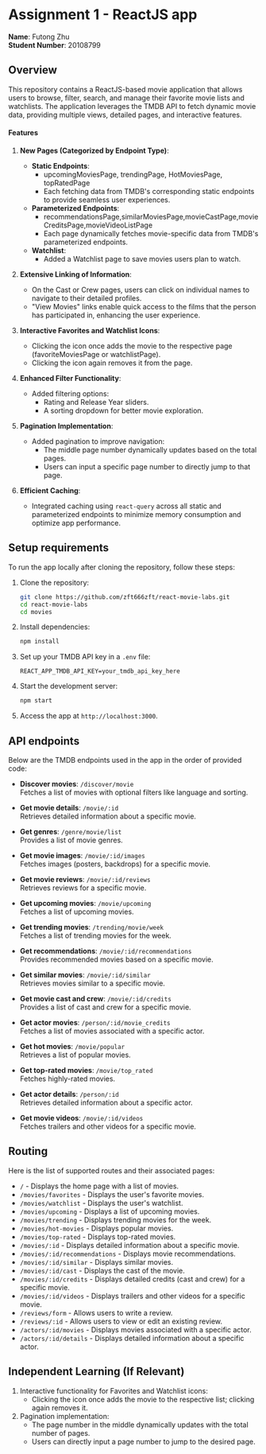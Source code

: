 # Assignment 1 - ReactJS app

**Name**: Futong Zhu  
**Student Number**: 20108799  

## Overview

This repository contains a ReactJS-based movie application that allows users to browse, filter, search, and manage their favorite movie lists and watchlists. The application leverages the TMDB API to fetch dynamic movie data, providing multiple views, detailed pages, and interactive features.

#### Features
1. **New Pages (Categorized by Endpoint Type)**:
   - **Static Endpoints**:
     - upcomingMoviesPage, trendingPage, HotMoviesPage, topRatedPage 
     - Each fetching data from TMDB's corresponding static endpoints to provide seamless user experiences.
   - **Parameterized Endpoints**: 
       - recommendationsPage,similarMoviesPage,movieCastPage,movieCreditsPage,movieVideoListPage
       - Each page dynamically fetches movie-specific data from TMDB's parameterized endpoints.
   - **Watchlist**:
     - Added a Watchlist page to save movies users plan to watch.
  
2. **Extensive Linking of Information**:
   - On the Cast or Crew pages, users can click on individual names to navigate to their detailed profiles.  
   - "View Movies" links enable quick access to the films that the person has participated in, enhancing the user experience.

3. **Interactive Favorites and Watchlist Icons**:
   - Clicking the icon once adds the movie to the respective page (favoriteMoviesPage or watchlistPage).
   - Clicking the icon again removes it from the page.

4. **Enhanced Filter Functionality**:
   - Added filtering options:
     - Rating and Release Year sliders.
     - A sorting dropdown for better movie exploration.

5. **Pagination Implementation**:
   - Added pagination to improve navigation:
     - The middle page number dynamically updates based on the total pages.
     - Users can input a specific page number to directly jump to that page.

6. **Efficient Caching**:
   - Integrated caching using `react-query` across all static and parameterized endpoints to minimize memory consumption and optimize app performance.


## Setup requirements

To run the app locally after cloning the repository, follow these steps:

1. Clone the repository:
   ```bash
   git clone https://github.com/zft666zft/react-movie-labs.git
   cd react-movie-labs
   cd movies
   ```

2. Install dependencies:
   ```bash
   npm install
   ```

3. Set up your TMDB API key in a `.env` file:
   ```env
   REACT_APP_TMDB_API_KEY=your_tmdb_api_key_here
   ```

4. Start the development server:
   ```bash
   npm start
   ```

5. Access the app at `http://localhost:3000`.

## API endpoints

Below are the TMDB endpoints used in the app in the order of  provided code:

+ **Discover movies**: `/discover/movie`  
  Fetches a list of movies with optional filters like language and sorting.

+ **Get movie details**: `/movie/:id`  
  Retrieves detailed information about a specific movie.

+ **Get genres**: `/genre/movie/list`  
  Provides a list of movie genres.

+ **Get movie images**: `/movie/:id/images`  
  Fetches images (posters, backdrops) for a specific movie.

+ **Get movie reviews**: `/movie/:id/reviews`  
  Retrieves reviews for a specific movie.

+ **Get upcoming movies**: `/movie/upcoming`  
  Fetches a list of upcoming movies.

+ **Get trending movies**: `/trending/movie/week`  
  Fetches a list of trending movies for the week.

+ **Get recommendations**: `/movie/:id/recommendations`  
  Provides recommended movies based on a specific movie.

+ **Get similar movies**: `/movie/:id/similar`  
  Retrieves movies similar to a specific movie.

+ **Get movie cast and crew**: `/movie/:id/credits`  
  Provides a list of cast and crew for a specific movie.

+ **Get actor movies**: `/person/:id/movie_credits`  
  Fetches a list of movies associated with a specific actor.

+ **Get hot movies**: `/movie/popular`  
  Retrieves a list of popular movies.

+ **Get top-rated movies**: `/movie/top_rated`  
  Fetches highly-rated movies.

+ **Get actor details**: `/person/:id`  
  Retrieves detailed information about a specific actor.

+ **Get movie videos**: `/movie/:id/videos`  
  Fetches trailers and other videos for a specific movie.



## Routing

Here is the list of supported routes and their associated pages:

+ `/` - Displays the home page with a list of movies.
+ `/movies/favorites` - Displays the user's favorite movies.
+ `/movies/watchlist` - Displays the user's watchlist.
+ `/movies/upcoming` - Displays a list of upcoming movies.
+ `/movies/trending` - Displays trending movies for the week.
+ `/movies/hot-movies` - Displays popular movies.
+ `/movies/top-rated` - Displays top-rated movies.
+ `/movies/:id` - Displays detailed information about a specific movie.
+ `/movies/:id/recommendations` - Displays movie recommendations.
+ `/movies/:id/similar` - Displays similar movies.
+ `/movies/:id/cast` - Displays the cast of the movie.
+ `/movies/:id/credits` - Displays detailed credits (cast and crew) for a specific movie.
+ `/movies/:id/videos` - Displays trailers and other videos for a specific movie.
+ `/reviews/form` - Allows users to write a review.
+ `/reviews/:id` - Allows users to view or edit an existing review.
+ `/actors/:id/movies` - Displays movies associated with a specific actor.
+ `/actors/:id/details` - Displays detailed information about a specific actor.


## Independent Learning (If Relevant)
1. Interactive functionality for Favorites and Watchlist icons:
   - Clicking the icon once adds the movie to the respective list; clicking again removes it.
2. Pagination implementation:
   - The page number in the middle dynamically updates with the total number of pages.
   - Users can directly input a page number to jump to the desired page. 

